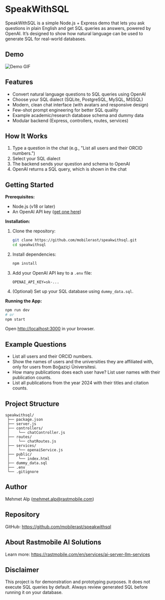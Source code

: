 
# SpeakWithSQL

SpeakWithSQL is a simple Node.js + Express demo that lets you ask questions in plain English and get SQL queries as answers, powered by OpenAI. It’s designed to show how natural language can be used to generate SQL for real-world databases.

## Demo

![Demo GIF](https://github.com/user-attachments/assets/e79360c7-1968-46ca-a1ac-d98622e567c1)

## Features

- Convert natural language questions to SQL queries using OpenAI
- Choose your SQL dialect (SQLite, PostgreSQL, MySQL, MSSQL)
- Modern, clean chat interface (with avatars and responsive design)
- Few-shot prompt engineering for better SQL quality
- Example academic/research database schema and dummy data
- Modular backend (Express, controllers, routes, services)

## How It Works

1. Type a question in the chat (e.g., "List all users and their ORCID numbers.")
2. Select your SQL dialect
3. The backend sends your question and schema to OpenAI
4. OpenAI returns a SQL query, which is shown in the chat

## Getting Started

**Prerequisites:**
- Node.js (v18 or later)
- An OpenAI API key ([get one here](https://platform.openai.com/account/api-keys))

**Installation:**
1. Clone the repository:
   ```sh
   git clone https://github.com/mobilerast/speakwithsql.git
   cd speakwithsql
   ```
2. Install dependencies:
   ```sh
   npm install
   ```
3. Add your OpenAI API key to a `.env` file:
   ```env
   OPENAI_API_KEY=sk-...
   ```
4. (Optional) Set up your SQL database using `dummy_data.sql`.

**Running the App:**
```sh
npm run dev
# or
npm start
```
Open [http://localhost:3000](http://localhost:3000) in your browser.

## Example Questions

- List all users and their ORCID numbers.
- Show the names of users and the universities they are affiliated with, only for users from Boğaziçi Üniversitesi.
- How many publications does each user have? List user names with their publication counts.
- List all publications from the year 2024 with their titles and citation counts.

## Project Structure

```
speakwithsql/
 ├── package.json
 ├── server.js
 ├── controllers/
 │    └── chatController.js
 ├── routes/
 │    └── chatRoutes.js
 ├── services/
 │    └── openaiService.js
 ├── public/
 │    └── index.html
 ├── dummy_data.sql
 ├── .env
 └── .gitignore
```

## Author

Mehmet Alp ([mehmet.alp@rastmobile.com](mailto:mehmet.alp@rastmobile.com))

## Repository

GitHub: https://github.com/mobilerast/speakwithsql

## About Rastmobile AI Solutions

Learn more: https://rastmobile.com/en/services/ai-server-llm-services

## Disclaimer

This project is for demonstration and prototyping purposes. It does not execute SQL queries by default. Always review generated SQL before running it on your database.
